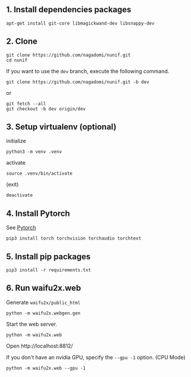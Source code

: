 ## 1. Install dependencies packages

```
apt-get install git-core libmagickwand-dev libsnappy-dev
```

## 2. Clone

```
git clone https://github.com/nagadomi/nunif.git
cd nunif
```

If you want to use the `dev` branch, execute the following command.
```
git clone https://github.com/nagadomi/nunif.git -b dev
```
or
```
git fetch --all
git checkout -b dev origin/dev
```

## 3. Setup virtualenv (optional)

initialize
```
python3 -m venv .venv
```

activate
```
source .venv/bin/activate
```

(exit)
```
deactivate
```

## 4. Install Pytorch

See [Pytorch](https://pytorch.org/get-started/locally/)

```
pip3 install torch torchvision torchaudio torchtext
```

## 5. Install pip packages

```
pip3 install -r requirements.txt
```

## 6. Run waifu2x.web

Generate `waifu2x/public_html`
```
python -m waifu2x.webgen.gen
```

Start the web server.
```
python -m waifu2x.web
```
Open http://localhost:8812/

If you don't have an nvidia GPU, specify the `--gpu -1` option. (CPU Mode)
```
python -m waifu2x.web --gpu -1
```
